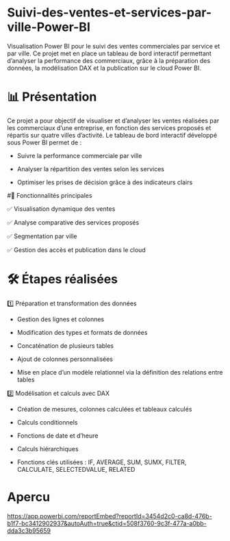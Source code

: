 # Suivi-des-ventes-et-services-par-ville-Power-BI
Visualisation Power BI pour le suivi des ventes commerciales par service et par ville. Ce projet met en place un tableau de bord interactif permettant d’analyser la performance des commerciaux, grâce à la préparation des données, la modélisation DAX et la publication sur le cloud Power BI.

# 📊 Présentation

Ce projet a pour objectif de visualiser et d’analyser les ventes réalisées par les commerciaux d’une entreprise, en fonction des services proposés et répartis sur quatre villes d’activité. Le tableau de bord interactif développé sous Power BI permet de :

- Suivre la performance commerciale par ville

- Analyser la répartition des ventes selon les services

- Optimiser les prises de décision grâce à des indicateurs clairs

#🚀 Fonctionnalités principales

✅ Visualisation dynamique des ventes

✅ Analyse comparative des services proposés

✅ Segmentation par ville

✅ Gestion des accès et publication dans le cloud

# 🛠️ Étapes réalisées

1️⃣ Préparation et transformation des données
- Gestion des lignes et colonnes

- Modification des types et formats de données

- Concaténation de plusieurs tables

- Ajout de colonnes personnalisées

- Mise en place d’un modèle relationnel via la définition des relations entre tables

2️⃣ Modélisation et calculs avec DAX

- Création de mesures, colonnes calculées et tableaux calculés

- Calculs conditionnels

- Fonctions de date et d’heure

- Calculs hiérarchiques

- Fonctions clés utilisées : IF, AVERAGE, SUM, SUMX, FILTER, CALCULATE, SELECTEDVALUE, RELATED

# Apercu

https://app.powerbi.com/reportEmbed?reportId=3454d2c0-ca8d-476b-b1f7-bc3412902937&autoAuth=true&ctid=508f3760-9c3f-477a-a0bb-dda3c3b95659
